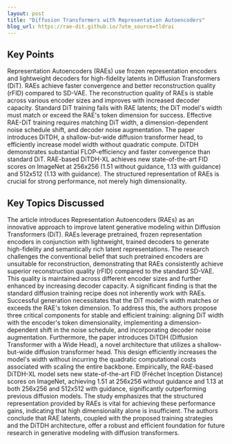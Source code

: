 ```yaml
---
layout: post 
title: "Diffusion Transformers with Representation Autoencoders"
blog_url: https://rae-dit.github.io/?utm_source=tldrai 
---
```




## Key Points

Representation Autoencoders (RAEs) use frozen representation encoders and lightweight decoders for high-fidelity latents in Diffusion Transformers (DiT).
RAEs achieve faster convergence and better reconstruction quality (rFID) compared to SD-VAE.
The reconstruction quality of RAEs is stable across various encoder sizes and improves with increased decoder capacity.
Standard DiT training fails with RAE latents; the DiT model's width must match or exceed the RAE's token dimension for success.
Effective RAE-DiT training requires matching DiT width, a dimension-dependent noise schedule shift, and decoder noise augmentation.
The paper introduces DiTDH, a shallow-but-wide diffusion transformer head, to efficiently increase model width without quadratic compute.
DiTDH demonstrates substantial FLOP-efficiency and faster convergence than standard DiT.
RAE-based DiTDH-XL achieves new state-of-the-art FID scores on ImageNet at 256x256 (1.51 without guidance, 1.13 with guidance) and 512x512 (1.13 with guidance).
The structured representation of RAEs is crucial for strong performance, not merely high dimensionality.

## Key Topics Discussed

The article introduces Representation Autoencoders (RAEs) as an innovative approach to improve latent generative modeling within Diffusion Transformers (DiT). RAEs leverage pretrained, frozen representation encoders in conjunction with lightweight, trained decoders to generate high-fidelity and semantically rich latent representations. The research challenges the conventional belief that such pretrained encoders are unsuitable for reconstruction, demonstrating that RAEs consistently achieve superior reconstruction quality (rFID) compared to the standard SD-VAE. This quality is maintained across different encoder sizes and further enhanced by increasing decoder capacity. A significant finding is that the standard diffusion training recipe does not inherently work with RAEs. Successful generation necessitates that the DiT model's width matches or exceeds the RAE's token dimension. To address this, the authors propose three critical components for stable and efficient training: aligning DiT width with the encoder's token dimensionality, implementing a dimension-dependent shift in the noise schedule, and incorporating decoder noise augmentation. Furthermore, the paper introduces DiTDH (Diffusion Transformer with a Wide Head), a novel architecture that utilizes a shallow-but-wide diffusion transformer head. This design efficiently increases the model's width without incurring the quadratic computational costs associated with scaling the entire backbone. Empirically, the RAE-based DiTDH-XL model sets new state-of-the-art FID (Fréchet Inception Distance) scores on ImageNet, achieving 1.51 at 256x256 without guidance and 1.13 at both 256x256 and 512x512 with guidance, significantly outperforming previous diffusion models. The study emphasizes that the structured representation provided by RAEs is vital for achieving these performance gains, indicating that high dimensionality alone is insufficient. The authors conclude that RAE latents, coupled with the proposed training strategies and the DiTDH architecture, offer a robust and efficient foundation for future research in generative modeling with diffusion transformers.

